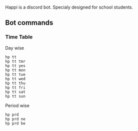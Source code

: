 Happi is a discord bot.
Specialy designed for school students.

## Bot commands
### Time Table
Day wise
```
hp tt
hp tt tmr
hp tt yes
hp tt mon
hp tt tue
hp tt wed
hp tt thu
hp tt fri
hp tt sat
hp tt sun
```

Period wise
```
hp prd
hp prd ne
hp prd be
```
